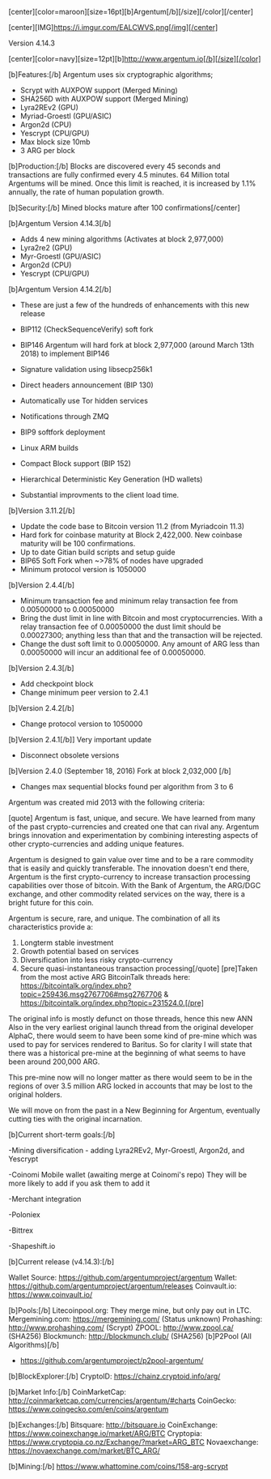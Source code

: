 [center][color=maroon][size=16pt][b]Argentum[/b][/size][/color][/center]


[center][IMG]https://i.imgur.com/EALCWVS.png[/img][/center]


Version 4.14.3


[center][color=navy][size=12pt][b]http://www.argentum.io[/b][/size][/color]



[b]Features:[/b]
Argentum uses six cryptographic algorithms; 
- Scrypt with AUXPOW support (Merged Mining)
- SHA256D with AUXPOW support (Merged Mining)
- Lyra2REv2 (GPU)
- Myriad-Groestl (GPU/ASIC)
- Argon2d (CPU)
- Yescrypt (CPU/GPU)
- Max block size 10mb
- 3 ARG per block

[b]Production:[/b]
Blocks are discovered every 45 seconds and transactions are fully confirmed every 4.5 minutes. 64 Million total Argentums will be mined. Once this limit is reached, it is increased by 1.1% annually, the rate of human population growth.

[b]Security:[/b] 
Mined blocks mature after 100 confirmations[/center]

[b]Argentum Version 4.14.3[/b]
- Adds 4 new mining algorithms (Activates at block 2,977,000)
- Lyra2re2 (GPU)
- Myr-Groestl (GPU/ASIC)
- Argon2d (CPU)
- Yescrypt (CPU/GPU)

[b]Argentum Version 4.14.2[/b]
- These are just a few of the hundreds of enhancements with this new release

- BIP112 (CheckSequenceVerify) soft fork
- BIP146 Argentum will hard fork at block 2,977,000 (around March 13th 2018) to implement BIP146
- Signature validation using libsecp256k1
- Direct headers announcement (BIP 130)
- Automatically use Tor hidden services
- Notifications through ZMQ
- BIP9 softfork deployment
- Linux ARM builds
- Compact Block support (BIP 152)
- Hierarchical Deterministic Key Generation (HD wallets)
- Substantial improvments to the client load time. 

[b]Version 3.11.2[/b]
- Update the code base to Bitcoin version 11.2 (from Myriadcoin 11.3)
- Hard fork for coinbase maturity at Block 2,422,000. New coinbase maturity will be 100 confirmations.
- Up to date Gitian build scripts and setup guide
- BIP65 Soft Fork when ~>78% of nodes have upgraded
- Minimum protocol version is 1050000

[b]Version 2.4.4[/b]
- Minimum transaction fee and minimum relay transaction fee from 0.00500000 to 0.00050000
- Bring the dust limit in line with Bitcoin and most cryptocurrencies. With a relay transaction fee of 0.00050000 the dust limit should be 0.00027300; anything less than that and the transaction will be rejected.
- Change the dust soft limit to 0.00050000. Any amount of ARG less than 0.00050000 will incur an additional fee of 0.00050000.

[b]Version 2.4.3[/b]
- Add checkpoint block
- Change minimum peer version to 2.4.1

[b]Version 2.4.2[/b]
- Change protocol version to 1050000

[b]Version 2.4.1[/b]] Very important update
- Disconnect obsolete versions

[b]Version 2.4.0 (September 18, 2016) Fork at block 2,032,000 [/b]
- Changes max sequential blocks found per algorithm from 3 to 6

Argentum was created mid 2013 with the following criteria:

[quote]
Argentum is fast, unique, and secure. We have learned from many of the past crypto-currencies and created one that can rival any. Argentum brings innovation and experimentation by combining interesting aspects of other crypto-currencies and adding unique features.

Argentum is designed to gain value over time and to be a rare commodity that is easily and quickly transferable. The innovation doesn't end there, Argentum is the first crypto-currency to increase transaction processing capabilities over those of bitcoin. With the Bank of Argentum, the ARG/DGC exchange, and other commodity related services on the way, there is a bright future for this coin.

Argentum is secure, rare, and unique. The combination of all its characteristics provide a:
1. Longterm stable investment
2. Growth potential based on services
3. Diversification into less risky crypto-currency
4. Secure quasi-instantaneous transaction processing[/quote]
[pre]Taken from the most active ARG BitcoinTalk threads here: https://bitcointalk.org/index.php?topic=259436.msg2767706#msg2767706 & https://bitcointalk.org/index.php?topic=231524.0.[/pre]

The original info is mostly defunct on those threads, hence this new ANN
Also in the very earliest original launch thread from the original developer AlphaC, there would seem to have been some kind of pre-mine which was used to pay for services rendered to Baritus. So for clarity I will state that there was a historical pre-mine at the beginning of what seems to have been around 200,000 ARG.

This pre-mine now will no longer matter as there would seem to be in the regions of over 3.5 million ARG locked in accounts that may be lost to the original holders.

We will move on from the past in a New Beginning for Argentum, eventually cutting ties with the original incarnation.


[b]Current short-term goals:[/b]

-Mining diversification - adding Lyra2REv2, Myr-Groestl, Argon2d, and Yescrypt

-Coinomi Mobile wallet (awaiting merge at Coinomi's repo) They will be more likely to add if you ask them to add it

-Merchant integration

-Poloniex

-Bittrex

-Shapeshift.io


[b]Current release (v4.14.3):[/b] 

Wallet Source: https://github.com/argentumproject/argentum
Wallet: https://github.com/argentumproject/argentum/releases
Coinvault.io: https://www.coinvault.io/

[b]Pools:[/b]
Litecoinpool.org: They merge mine, but only pay out in LTC.
Mergemining.com: https://mergemining.com/ (Status unknown)
Prohashing: http://www.prohashing.com/ (Scrypt)
ZPOOL: http://www.zpool.ca/ (SHA256)
Blockmunch: http://blockmunch.club/ (SHA256)
[b]P2Pool (All Algorithms)[/b]
  - https://github.com/argentumproject/p2pool-argentum/

[b]BlockExplorer:[/b]
CryptoID: https://chainz.cryptoid.info/arg/

[b]Market Info:[/b]
CoinMarketCap: http://coinmarketcap.com/currencies/argentum/#charts
CoinGecko: https://www.coingecko.com/en/coins/argentum

[b]Exchanges:[/b]
Bitsquare: http://bitsquare.io
CoinExchange: https://www.coinexchange.io/market/ARG/BTC
Cryptopia: https://www.cryptopia.co.nz/Exchange/?market=ARG_BTC
Novaexchange: https://novaexchange.com/market/BTC_ARG/

[b]Mining:[/b]
https://www.whattomine.com/coins/158-arg-scrypt
